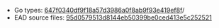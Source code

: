 * Go types: [647f0340df9f18a57d3986a0f8ab9f93e419ef8f](https://github.com/NYULibraries/dlts-finding-aids-ead-go-packages/commit/647f0340df9f18a57d3986a0f8ab9f93e419ef8f)/
* EAD source files: [95d0579513d8144eb50399be0ced413e5c252521](https://github.com/NYULibraries/dlts-finding-aids-ead-sample-set-1/commit/95d0579513d8144eb50399be0ced413e5c252521)
